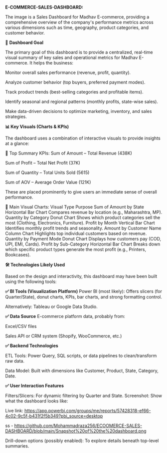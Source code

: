  **E-COMMERCE-SALES-DASHBOARD:**
 
 The image is a Sales Dashboard for Madhav E-commerce, providing a comprehensive overview of the company's performance metrics across various dimensions such as time, geography, product categories, and customer behavior.

🎯 **Dashboard Goal**

The primary goal of this dashboard is to provide a centralized, real-time visual summary of key sales and operational metrics for Madhav E-commerce. It helps the business:

Monitor overall sales performance (revenue, profit, quantity).

Analyze customer behavior (top buyers, preferred payment modes).

Track product trends (best-selling categories and profitable items).

Identify seasonal and regional patterns (monthly profits, state-wise sales).

Make data-driven decisions to optimize marketing, inventory, and sales strategies.

**📊 Key Visuals (Charts & KPIs)**

The dashboard uses a combination of interactive visuals to provide insights at a glance:

🔹 Top Summary KPIs:
Sum of Amount – Total Revenue (438K)

Sum of Profit – Total Net Profit (37K)

Sum of Quantity – Total Units Sold (5615)

Sum of AOV – Average Order Value (121K)

These are placed prominently to give users an immediate sense of overall performance.

🔹 Main Visual Charts:
Visual	Type	Purpose
Sum of Amount by State	Horizontal Bar Chart	Compares revenue by location (e.g., Maharashtra, MP).
Quantity by Category	Donut Chart	Shows which product categories sell the most (Clothing, Electronics, Furniture).
Profit by Month	Vertical Bar Chart	Identifies monthly profit trends and seasonality.
Amount by Customer Name	Column Chart	Highlights top individual customers based on revenue.
Quantity by Payment Mode	Donut Chart	Displays how customers pay (COD, UPI, EMI, Cards).
Profit by Sub-Category	Horizontal Bar Chart	Breaks down which specific product types generate the most profit (e.g., Printers, Bookcases).

**🛠️ Technologies Likely Used**

Based on the design and interactivity, this dashboard may have been built using the following tools:

**✅ BI Tools (Visualization Platform)**
Power BI (most likely): Offers slicers (for Quarter/State), donut charts, KPIs, bar charts, and strong formatting control.

Alternatively: Tableau or Google Data Studio.

**✅ Data Source**
E-commerce platform data, probably from:

Excel/CSV files

Sales API or CRM system (Shopify, WooCommerce, etc.)

**✅ Backend Technologies**

ETL Tools: Power Query, SQL scripts, or data pipelines to clean/transform raw data.

Data Model: Built with dimensions like Customer, Product, State, Category, Date.

**✅ User Interaction Features**

Filters/Slicers: For dynamic filtering by Quarter and State.
Screenshot:
Show what the dashboard looks like: 

Live link: https://app.powerbi.com/groups/me/reports/57428318-ef66-4c02-9c5f-b431f2f5b349?pbi_source=desktop

ss - https://github.com/Mohammadraza256/ECOOMERCE-SALES-DASHBOARD/blob/main/Snapshot%20of%20the%20dashboard.png

Drill-down options (possibly enabled): To explore details beneath top-level summaries.
